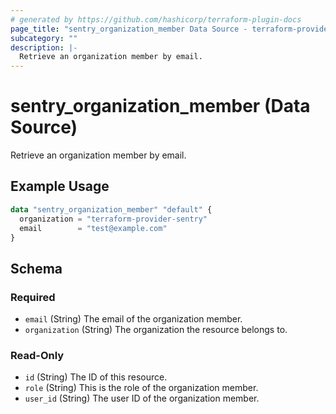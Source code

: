 ```yaml
---
# generated by https://github.com/hashicorp/terraform-plugin-docs
page_title: "sentry_organization_member Data Source - terraform-provider-sentry"
subcategory: ""
description: |-
  Retrieve an organization member by email.
---
```


# sentry_organization_member (Data Source)

Retrieve an organization member by email.

## Example Usage

```terraform
data "sentry_organization_member" "default" {
  organization = "terraform-provider-sentry"
  email        = "test@example.com"
}
```

<!-- schema generated by tfplugindocs -->
## Schema

### Required

- `email` (String) The email of the organization member.
- `organization` (String) The organization the resource belongs to.

### Read-Only

- `id` (String) The ID of this resource.
- `role` (String) This is the role of the organization member.
- `user_id` (String) The user ID of the organization member.
